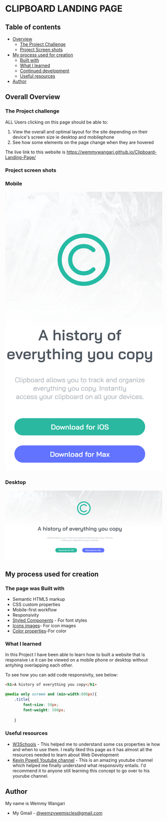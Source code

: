 # CLIPBOARD LANDING PAGE

## Table of contents

- [Overview](#overview)
  - [The Project Challenge](#the-project-challenge)
  - [Project Screen shots](#screenshots)
- [My process used for creation](#my-process)
  - [Built with](#built-with)
  - [What I learned](#what-i-learned)
  - [Continued development](#continued-development)
  - [Useful resources](#useful-resources)
- [Author](#author)



## Overall Overview

### The Project challenge

ALL Users clicking on this page should be able to:

1) View the overall and optimal layout for the site depending on their device's screen size ie desktop and mobilephone
2) See how some elements on the page change when they are hovered


The live link to this website is  https://wemmywangari.github.io/Clipboard-Landing-Page/

### Project screen shots
### Mobile
![MOBILE SCREENSHOT](images\mobile-screenshot.png.png)

### Desktop
![Desktop SCREENSHOT](images\desktop-screenshot.png.png)


## My process used for creation

###  The page was  Built with

- Semantic HTML5 markup
- CSS custom properties
- Mobile-first workflow
- Responsivity
- [Styled Components](https://fonts.google.com/specimen/Bai+Jamjuree) - For font styles
- [Icons images](https://fontawesome.com)- For icon images
- [Color properties](https://convertingcolors.com/hsl-color-171_50_44.html)-For color


### What I learned

In this Project I have been able to learn how to built a website that is responsive i.e it can be viewed on a mobile phone or desktop without antyhing overlapping each other.

To see how you can add code responsivity, see below:

```html
<h1>A history of everything you copy</h1>
```
```css
@media only screen and (min-width:800px){
    .title{
        font-size: 50px;
        font-weight: 500px;

    }
```

### Useful resources

- [W3Schools](https://www.w3schools.com/) - This helped me to understand some css properties ie how and when to use them. I really liked this page as it has almost all the resources needed to learn about Web Development
- [Kevin Powell Youtube channel](https://www.youtube.com/watch?v=bn-DQCifeQQm) - This is an amazing youtube channel which helped me finally understand what responsivity entails. I'd recommend it to anyone still learning this concept to go over to his yourube channel.



## Author

 My name is Wemmy Wangari
-  My Gmail - [@wemzywemiscles@gmail.com](https://www.google.com)
